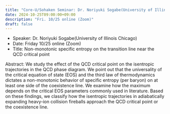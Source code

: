 ```yaml
---
title: "Core-U/Sohaken Seminar: Dr. Noriyuki Sogabe(University of Illinois Chicago)"
date: 2024-10-25T09:00:00+09:00
description: "Fri. 10/25 online (Zoom)"
draft: false
---
```


- Speaker:
Dr. Noriyuki Sogabe(University of Illinois Chicago)
- Date:
Friday 10/25 online (Zoom)
- Title:
Non-monotonic specific entropy on the transition line near the QCD critical point

<!--more-->
Abstract:
We study the effect of the QCD critical point on the isentropic trajectories in the QCD phase diagram. We point out that the universality of the critical equation of state (EOS) and the third law of thermodynamics dictates a non-monotonic behavior of specific entropy (per baryon) on at least one side of the coexistence line. We examine how the maximum depends on the critical EOS parameters commonly used in literature. Based on these findings, we classify how the isentropic trajectories in adiabatically expanding heavy-ion collision fireballs approach the QCD critical point or the coexistence line.
